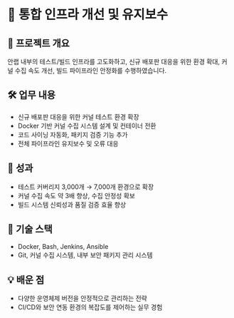 # 🔹 통합 인프라 개선 및 유지보수

## 📌 프로젝트 개요
안랩 내부의 테스트/빌드 인프라를 고도화하고, 신규 배포판 대응을 위한 환경 확대, 커널 수집 속도 개선, 빌드 파이프라인 안정화를 수행하였습니다.

## 🛠️ 업무 내용
- 신규 배포판 대응을 위한 커널 테스트 환경 확장
- Docker 기반 커널 수집 시스템 설계 및 컨테이너 전환
- 코드 사이닝 자동화, 패키지 검증 기능 추가
- 전체 파이프라인 유지보수 및 오류 대응

## 🌟 성과
- 테스트 커버리지 3,000개 → 7,000개 환경으로 확장
- 커널 수집 속도 약 3배 향상, 수집 안정성 확보
- 빌드 시스템 신뢰성과 품질 검증 효율 향상

## 🧪 기술 스택
- Docker, Bash, Jenkins, Ansible
- Git, 커널 수집 시스템, 내부 보안 패키지 관리 시스템

## 💡 배운 점
- 다양한 운영체제 버전을 안정적으로 관리하는 전략
- CI/CD와 보안 연동 환경의 복잡도를 제어하는 실무 경험
